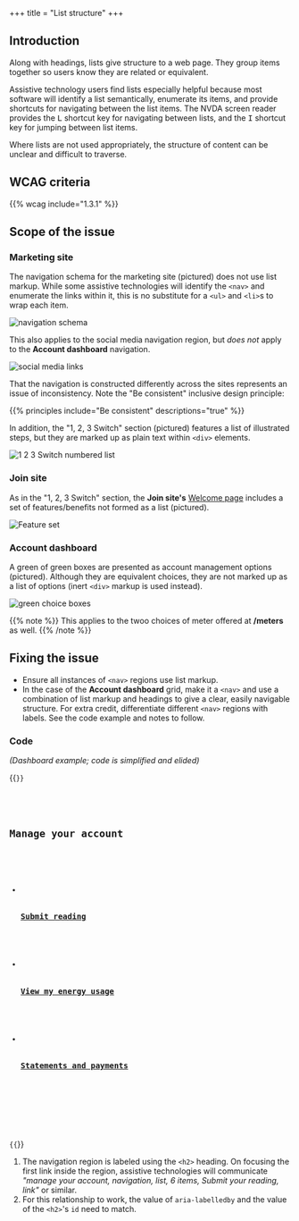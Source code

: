 +++
title = "List structure"
+++

## Introduction

Along with headings, lists give structure to a web page. They group items together so users know they are related or equivalent.

Assistive technology users find lists especially helpful because most software will identify a list semantically, enumerate its items, and provide shortcuts for navigating between the list items. The NVDA screen reader provides the <kbd>L</kbd> shortcut key for navigating between lists, and the <kbd>I</kbd> shortcut key for jumping between list items.

Where lists are not used appropriately, the structure of content can be unclear and difficult to traverse.

## WCAG criteria

{{% wcag include="1.3.1" %}}

## Scope of the issue

### Marketing site

The navigation schema for the marketing site (pictured) does not use list markup. While some assistive technologies will identify the `<nav>` and enumerate the links within it, this is no substitute for a `<ul>` and `<li>`s to wrap each item.

![navigation schema](/images/navigation.png)

This also applies to the social media navigation region, but _does not_ apply to the **Account dashboard** navigation.

![social media links](/images/social.png)

That the navigation is constructed differently across the sites represents an issue of inconsistency. Note the "Be consistent" inclusive design principle:

{{% principles include="Be consistent" descriptions="true" %}}

In addition, the "1, 2, 3 Switch" section (pictured) features a list of illustrated steps, but they are marked up as plain text within `<div>` elements.

![1 2 3 Switch numbered list](/images/123.png)

### Join site

As in the "1, 2, 3 Switch" section, the **Join site's** [Welcome page](https://join.bulb.co.uk/join/quote) includes a set of features/benefits not formed as a list (pictured).

![Feature set](/images/join-features.png)


### Account dashboard

A green of green boxes are presented as account management options (pictured). Although they are equivalent choices, they are not marked up as a list of options (inert `<div>` markup is used instead).

![green choice boxes](/images/green_boxes.png)

{{% note %}}
This applies to the twoo choices of meter offered at **/meters** as well.
{{% /note %}}

## Fixing the issue

* Ensure all instances of `<nav>` regions use list markup.
* In the case of the **Account dashboard** grid, make it a `<nav>` and use a combination of list markup and headings to give a clear, easily navigable structure. For extra credit, differentiate different `<nav>` regions with labels. See the code example and notes to follow.

### Code

_(Dashboard example; code is simplified and elided)_

{{<code numbered="true">}}
<nav [[[aria-labelledby="manage-heading"]]]>
  <h2 [[[id="manage-heading"]]]>Manage your account</h2>
  <ul>
    <li>
      <h3><a href="[url]">Submit reading</a></h3>
    </li>
    <li>
      <h3><a href="[url]">View my energy usage</a></h3>
    </li>
    <li>
      <h3><a href="[url]">Statements and payments</a></h3>
    </li>
    <!-- other options -->
  </ul>
</nav>
{{</code>}}

1. The navigation region is labeled using the `<h2>` heading. On focusing the first link inside the region, assistive technologies will communicate _"manage your account, navigation, list, 6 items, Submit your reading, link"_ or similar.
2. For this relationship to work, the value of `aria-labelledby` and the value of the `<h2>`'s `id` need to match.
